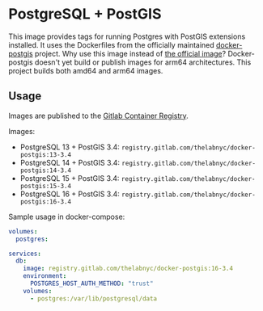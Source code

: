 # PostgreSQL + PostGIS

This image provides tags for running Postgres with PostGIS extensions installed. It uses the Dockerfiles from the officially maintained [docker-postgis](https://github.com/postgis/docker-postgis/blob/master/15-3.3/Dockerfile) project. Why use this image instead of [the official image](https://hub.docker.com/r/postgis/postgis)? Docker-postgis doesn't yet build or publish images for arm64 architectures. This project builds both amd64 and arm64 images.

## Usage

Images are published to the [Gitlab Container Registry](https://gitlab.com/thelabnyc/docker-postgis/container_registry).

Images:

- PostgreSQL 13 + PostGIS 3.4: `registry.gitlab.com/thelabnyc/docker-postgis:13-3.4`
- PostgreSQL 14 + PostGIS 3.4: `registry.gitlab.com/thelabnyc/docker-postgis:14-3.4`
- PostgreSQL 15 + PostGIS 3.4: `registry.gitlab.com/thelabnyc/docker-postgis:15-3.4`
- PostgreSQL 16 + PostGIS 3.4: `registry.gitlab.com/thelabnyc/docker-postgis:16-3.4`

Sample usage in docker-compose:

```yml
volumes:
  postgres:

services:
  db:
    image: registry.gitlab.com/thelabnyc/docker-postgis:16-3.4
    environment:
      POSTGRES_HOST_AUTH_METHOD: "trust"
    volumes:
      - postgres:/var/lib/postgresql/data
```
